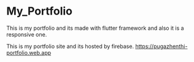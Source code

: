 # My_Portfolio
This is my portfolio and its made with flutter framework and also it is a responsive one.

This is my portfolio site and its hosted by firebase.
 https://pugazhenthi-portfolio.web.app
